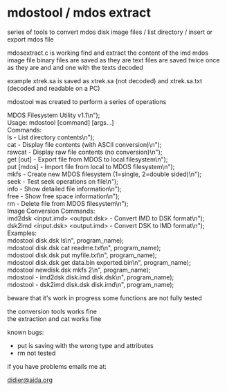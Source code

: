 # mdostool / mdos extract
series of tools to convert mdos disk image files / list directory / insert or export mdos file

mdosextract.c is working find and extract the content of the imd mdos image file
binary files are saved as they are
text files are saved twice  once as they are and and one with the texts decoded

example xtrek.sa is saved as xtrek.sa (not decoded) and xtrek.sa.txt (decoded and readable on a PC)


mdostool was created  to perform a series of operations

MDOS Filesystem Utility v1.1\n");<br>
Usage: mdostool <mdos-disk-image> [command] [args...]<br>
Commands:<br>
  ls                    - List directory contents\n");<br>
  cat <filename>        - Display file contents (with ASCII conversion)\n");<br>
  rawcat <filename>     - Display raw file contents (no conversion)\n");<br>
  get <filename> [out]  - Export file from MDOS to local filesystem\n");<br>
  put <local> [mdos]    - Import file from local to MDOS filesystem\n");<br>
  mkfs <sides>          - Create new MDOS filesystem (1=single, 2=double sided)\n");<br>
  seek <filename>       - Test seek operations on file\n");<br>
  info <filename>       - Show detailed file information\n");<br>
  free                  - Show free space information\n");<br>
  rm <filename>         - Delete file from MDOS filesystem\n");<br>
Image Conversion Commands:<br>
  imd2dsk <input.imd> <output.dsk> - Convert IMD to DSK format\n");<br>
  dsk2imd <input.dsk> <output.imd> - Convert DSK to IMD format\n");<br>
Examples:<br>
  mdostool disk.dsk ls\n", program_name);<br>
  mdostool disk.dsk cat readme.txt\n", program_name);<br>
  mdostool disk.dsk put myfile.txt\n", program_name);<br>
  mdostool disk.dsk get data.bin exported.bin\n", program_name);<br>
  mdostool newdisk.dsk mkfs 2\n", program_name);<br>
  mdostool - imd2dsk disk.imd disk.dsk\n", program_name);<br>
  mdostool - dsk2imd disk.dsk disk.imd\n", program_name);<br>


beware that it's work in progress some functions are not fully tested<br>

the conversion tools works fine<br>
the extraction and cat works fine<br>



known bugs:
  - put is saving with the wrong type and attributes
  - rm not tested

if you have problems emails me at:

didier@aida.org

